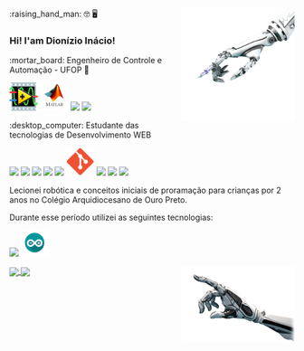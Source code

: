 
<img align="right" src="https://github.com/Dionizioji/dionizioji/blob/main/UPHAND.png?raw=true" width=200px/>
:raising_hand_man: 🤓 🖥️ 
<h3>Hi! I'am Dionízio Inácio!</h3>
<p>:mortar_board: Engenheiro de Controle e Automação - UFOP 🤖<p/>

<p><img src="https://github.com/Dionizioji/dionizioji/blob/main/LABVIEW.png?raw=true" width=50px/>
<img src="https://github.com/Dionizioji/dionizioji/blob/main/MATLAB.png?raw=true" width=50px/>
<img src="https://img.shields.io/badge/Python-FFD43B?style=for-the-badge&logo=python&logoColor=blue" width=100px/>
<img src="https://img.shields.io/badge/C%2B%2B-00599C?style=for-the-badge&logo=c%2B%2B&logoColor=white" width=100px/><p/>

<p>:desktop_computer: Estudante das tecnologias de Desenvolvimento WEB<p/> 

<p><img src="https://img.shields.io/badge/CSS3-1572B6?style=for-the-badge&logo=css3&logoColor=white" width=100px/>
<img src="https://img.shields.io/badge/JavaScript-323330?style=for-the-badge&logo=javascript&logoColor=F7DF1E" width=150px/>
<img src="https://img.shields.io/badge/HTML5-E34F26?style=for-the-badge&logo=html5&logoColor=white" width=100px/>
<img src="https://img.shields.io/badge/TypeScript-007ACC?style=for-the-badge&logo=typescript&logoColor=white" width=100px/>
<img src="https://img.shields.io/badge/React-20232A?style=for-the-badge&logo=react&logoColor=61DAFB" width=100px/>
<img src="https://github.com/Dionizioji/dionizioji/blob/main/GIT.png?raw=true" width=50px/>
<img src="https://img.shields.io/badge/Node.js-339933?style=for-the-badge&logo=nodedotjs&logoColor=white" width=100px/>
<img src="https://img.shields.io/badge/Sass-CC6699?style=for-the-badge&logo=sass&logoColor=white" width=100px/>
<img src="https://img.shields.io/badge/MySQL-005C84?style=for-the-badge&logo=mysql&logoColor=white" width=100px/></p>

<p>Lecionei robótica e conceitos iniciais de proramação para crianças por 2 anos no Colégio Arquidiocesano de Ouro Preto.</p>
<p>Durante esse período utilizei as seguintes tecnologias:</P>
<p><img src="https://img.shields.io/badge/Scratch-4D97FF?style=for-the-badge&logo=Scratch&logoColor=white" width=100px/>
<img src="https://github.com/Dionizioji/dionizioji/blob/main/ARDUINO.png?raw=true" width=50px/></p>

<a href="https://github.com/anuraghazra/github-readme-stats">
  <img align="center" src="https://github-readme-stats.vercel.app/api?username=dionizioji&show_icons=true&theme=dracula" />
</a>
<a href="https://github.com/anuraghazra/convoychat">
  <img align="center" src="https://github-readme-stats.vercel.app/api/top-langs/?username=dionizioji&hide=PowerShell&layout=compact&theme=dracula" />
</a>
<img align="right" src="https://github.com/Dionizioji/dionizioji/blob/main/DOWNHAND.png?raw=true" width=200px/>
